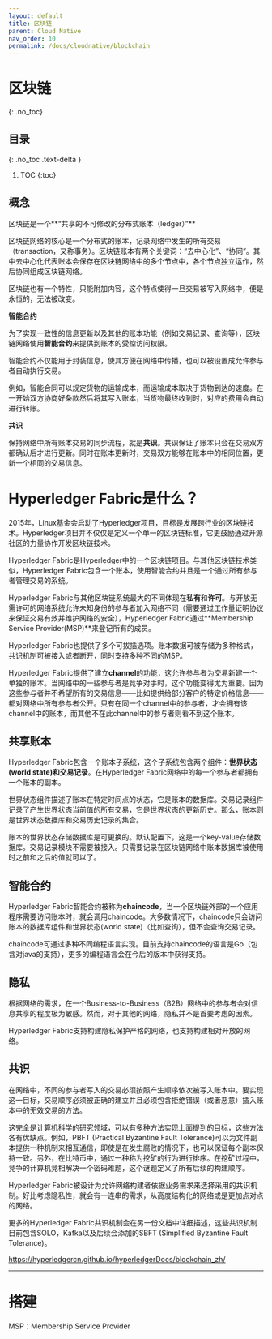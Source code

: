 ```yaml
---
layout: default
title: 区块链
parent: Cloud Native
nav_order: 10
permalink: /docs/cloudnative/blockchain
---
```


# 区块链

{: .no_toc}

## 目录

{: .no_toc .text-delta }


1. TOC
{:toc}

## 概念

区块链是一个**“共享的不可修改的分布式账本（ledger）”**



区块链网络的核心是一个分布式的账本，记录网络中发生的所有交易（transaction，又称事务）。区块链账本有两个关键词：“去中心化”、“协同”。其中去中心化代表账本会保存在区块链网络中的多个节点中，各个节点独立运作，然后协同组成区块链网络。

区块链也有一个特性，只能附加内容，这个特点使得一旦交易被写入网络中，便是永恒的，无法被改变。



**智能合约**



为了实现一致性的信息更新以及其他的账本功能（例如交易记录、查询等），区块链网络使用**智能合约**来提供到账本的受控访问权限。

智能合约不仅能用于封装信息，使其方便在网络中传播，也可以被设置成允许参与者自动执行交易。

例如，智能合同可以规定货物的运输成本，而运输成本取决于货物到达的速度。在一开始双方协商好条款然后将其写入账本，当货物最终收到时，对应的费用会自动进行转账。



**共识**

保持网络中所有账本交易的同步流程，就是**共识**。共识保证了账本只会在交易双方都确认后才进行更新。同时在账本更新时，交易双方能够在账本中的相同位置，更新一个相同的交易信息。





# Hyperledger Fabric是什么？

2015年，Linux基金会启动了Hyperledger项目，目标是发展跨行业的区块链技术。Hyperledger项目并不仅仅是定义一个单一的区块链标准，它更鼓励通过开源社区的力量协作开发区块链技术。

Hyperledger Fabric是Hyperledger中的一个区块链项目。与其他区块链技术类似，Hyperledger Fabric包含一个账本，使用智能合约并且是一个通过所有参与者管理交易的系统。

Hyperledger Fabric与其他区块链系统最大的不同体现在**私有**和**许可**。与开放无需许可的网络系统允许未知身份的参与者加入网络不同（需要通过工作量证明协议来保证交易有效并维护网络的安全），Hyperledger Fabric通过**Membership Service Provider(MSP)**来登记所有的成员。

Hyperledger Fabric也提供了多个可拔插选项。账本数据可被存储为多种格式，共识机制可被接入或者断开，同时支持多种不同的MSP。

Hyperledger Fabric提供了建立**channel**的功能，这允许参与者为交易新建一个单独的账本。当网络中的一些参与者是竞争对手时，这个功能变得尤为重要。因为这些参与者并不希望所有的交易信息——比如提供给部分客户的特定价格信息——都对网络中所有参与者公开。只有在同一个channel中的参与者，才会拥有该channel中的账本，而其他不在此channel中的参与者则看不到这个账本。

## 共享账本

Hyperledger Fabric包含一个账本子系统，这个子系统包含两个组件：**世界状态(world state)**和**交易记录**。在Hyperledger Fabric网络中的每一个参与者都拥有一个账本的副本。

世界状态组件描述了账本在特定时间点的状态，它是账本的数据库。交易记录组件记录了产生世界状态当前值的所有交易，它是世界状态的更新历史。那么，账本则是世界状态数据库和交易历史记录的集合。

账本的世界状态存储数据库是可更换的。默认配置下，这是一个key-value存储数据库。交易记录模块不需要被接入。只需要记录在区块链网络中账本数据库被使用时之前和之后的值就可以了。

## 智能合约

Hyperledger Fabric智能合约被称为**chaincode**，当一个区块链外部的一个应用程序需要访问账本时，就会调用chaincode。大多数情况下，chaincode只会访问账本的数据库组件和世界状态(world state)（比如查询），但不会查询交易记录。

chaincode可通过多种不同编程语言实现。目前支持chaincode的语言是Go（包含对java的支持），更多的编程语言会在今后的版本中获得支持。

## 隐私

根据网络的需求，在一个Business-to-Business（B2B）网络中的参与者会对信息共享的程度极为敏感。然而，对于其他的网络，隐私并不是首要考虑的因素。

Hyperledger Fabric支持构建隐私保护严格的网络，也支持构建相对开放的网络。

## 共识

在网络中，不同的参与者写入的交易必须按照产生顺序依次被写入账本中。要实现这一目标，交易顺序必须被正确的建立并且必须包含拒绝错误（或者恶意）插入账本中的无效交易的方法。

这完全是计算机科学的研究领域，可以有多种方法实现上面提到的目标，这些方法各有优缺点。例如，PBFT (Practical Byzantine Fault Tolerance)可以为文件副本提供一种机制来相互通信，即使是在发生腐败的情况下，也可以保证每个副本保持一致。另外，在比特币中，通过一种称为挖矿的行为进行排序。在挖矿过程中，竞争的计算机竞相解决一个密码难题，这个谜题定义了所有后续的构建顺序。

Hyperledger Fabric被设计为允许网络构建者依据业务需求来选择采用的共识机制。好比考虑隐私性，就会有一连串的需求，从高度结构化的网络或是更加点对点的网络。

更多的Hyperledger Fabric共识机制会在另一份文档中详细描述，这些共识机制目前包含SOLO，Kafka以及后续会添加的SBFT (Simplified Byzantine Fault Tolerance)。

https://hyperledgercn.github.io/hyperledgerDocs/blockchain_zh/



---

# 搭建

MSP：Membership Service Provider
